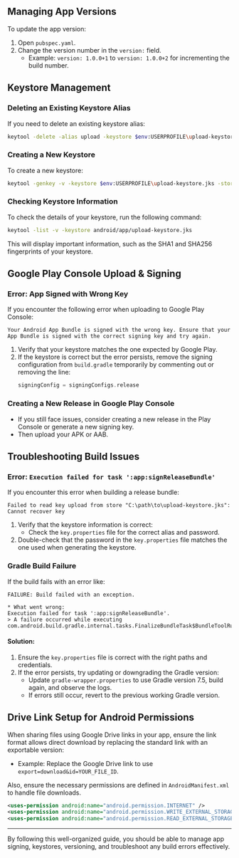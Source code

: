 ## Managing App Versions

To update the app version:
1. Open `pubspec.yaml`.
2. Change the version number in the `version:` field.
   - Example: `version: 1.0.0+1` to `version: 1.0.0+2` for incrementing the build number.

## Keystore Management

### Deleting an Existing Keystore Alias

If you need to delete an existing keystore alias:

```bash
keytool -delete -alias upload -keystore $env:USERPROFILE\upload-keystore.jks
```

### Creating a New Keystore

To create a new keystore:

```bash
keytool -genkey -v -keystore $env:USERPROFILE\upload-keystore.jks -storetype JKS -keyalg RSA -keysize 2048 -validity 10000 -alias upload
```

### Checking Keystore Information

To check the details of your keystore, run the following command:

```bash
keytool -list -v -keystore android/app/upload-keystore.jks
```

This will display important information, such as the SHA1 and SHA256 fingerprints of your keystore.

## Google Play Console Upload & Signing

### Error: App Signed with Wrong Key

If you encounter the following error when uploading to Google Play Console:

```
Your Android App Bundle is signed with the wrong key. Ensure that your App Bundle is signed with the correct signing key and try again.
```

1. Verify that your keystore matches the one expected by Google Play.
2. If the keystore is correct but the error persists, remove the signing configuration from `build.gradle` temporarily by commenting out or removing the line:
   ```groovy
   signingConfig = signingConfigs.release
   ```

### Creating a New Release in Google Play Console

- If you still face issues, consider creating a new release in the Play Console or generate a new signing key.
- Then upload your APK or AAB.

## Troubleshooting Build Issues

### Error: `Execution failed for task ':app:signReleaseBundle'`

If you encounter this error when building a release bundle:

```
Failed to read key upload from store "C:\path\to\upload-keystore.jks": Cannot recover key
```

1. Verify that the keystore information is correct:
   - Check the `key.properties` file for the correct alias and password.
2. Double-check that the password in the `key.properties` file matches the one used when generating the keystore.

### Gradle Build Failure

If the build fails with an error like:

```
FAILURE: Build failed with an exception.

* What went wrong:
Execution failed for task ':app:signReleaseBundle'.
> A failure occurred while executing com.android.build.gradle.internal.tasks.FinalizeBundleTask$BundleToolRunnable
```

#### Solution:
1. Ensure the `key.properties` file is correct with the right paths and credentials.
2. If the error persists, try updating or downgrading the Gradle version:
   - Update `gradle-wrapper.properties` to use Gradle version 7.5, build again, and observe the logs.
   - If errors still occur, revert to the previous working Gradle version.

## Drive Link Setup for Android Permissions

When sharing files using Google Drive links in your app, ensure the link format allows direct download by replacing the standard link with an exportable version:

- Example: Replace the Google Drive link to use `export=download&id=YOUR_FILE_ID`.

Also, ensure the necessary permissions are defined in `AndroidManifest.xml` to handle file downloads.

```xml
<uses-permission android:name="android.permission.INTERNET" />
<uses-permission android:name="android.permission.WRITE_EXTERNAL_STORAGE" />
<uses-permission android:name="android.permission.READ_EXTERNAL_STORAGE" />
```

---

By following this well-organized guide, you should be able to manage app signing, keystores, versioning, and troubleshoot any build errors effectively.